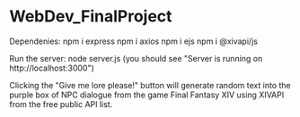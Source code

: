 # WebDev_FinalProject

Dependenies: 
  npm i express
  npm i axios
  npm i ejs
  npm i @xivapi/js

Run the server:
  node server.js
(you should see "Server is running on http://localhost:3000")

Clicking the "Give me lore please!" button will generate random text into the purple box of NPC dialogue from the game Final Fantasy XIV using XIVAPI from the free public API list.
